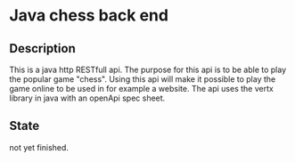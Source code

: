 # Java chess back end
## Description
This is a java http RESTfull api. The purpose for this api is to be able to play the popular game "chess". Using this api will make it possible to play the game online to be used in for example a website. The api uses the vertx library in java with an openApi spec sheet.
## State
not yet finished.